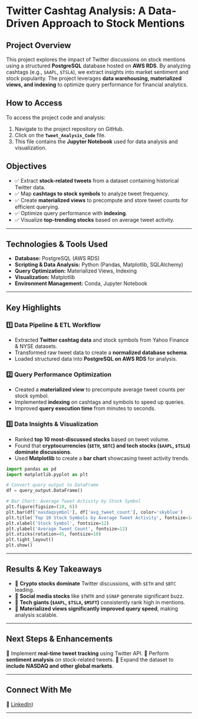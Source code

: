 # **Twitter Cashtag Analysis: A Data-Driven Approach to Stock Mentions**

## **Project Overview**
This project explores the impact of Twitter discussions on stock mentions using a structured **PostgreSQL** database hosted on **AWS RDS**. By analyzing cashtags (e.g., `$AAPL`, `$TSLA`), we extract insights into market sentiment and stock popularity. The project leverages **data warehousing, materialized views, and indexing** to optimize query performance for financial analytics.

## **How to Access**
To access the project code and analysis:
1. Navigate to the project repository on GitHub.
2. Click on the **`Tweet_Analysis_Code`** file.
3. This file contains the **Jupyter Notebook** used for data analysis and visualization.

## **Objectives**
- ✅ Extract **stock-related tweets** from a dataset containing historical Twitter data.
- ✅ Map **cashtags to stock symbols** to analyze tweet frequency.
- ✅ Create **materialized views** to precompute and store tweet counts for efficient querying.
- ✅ Optimize query performance with **indexing**.
- ✅ Visualize **top-trending stocks** based on average tweet activity.

---

## **Technologies & Tools Used**
- **Database:** PostgreSQL (AWS RDS)
- **Scripting & Data Analysis:** Python (Pandas, Matplotlib, SQLAlchemy)
- **Query Optimization:** Materialized Views, Indexing
- **Visualization:** Matplotlib
- **Environment Management:** Conda, Jupyter Notebook

---

## **Key Highlights**
### **1️⃣ Data Pipeline & ETL Workflow**
- Extracted **Twitter cashtag data** and stock symbols from Yahoo Finance & NYSE datasets.
- Transformed raw tweet data to create a **normalized database schema**.
- Loaded structured data into **PostgreSQL on AWS RDS** for analysis.

### **2️⃣ Query Performance Optimization**
- Created a **materialized view** to precompute average tweet counts per stock symbol.
- Implemented **indexing** on cashtags and symbols to speed up queries.
- Improved **query execution time** from minutes to seconds.

### **3️⃣ Data Insights & Visualization**
- Ranked **top 10 most-discussed stocks** based on tweet volume.
- Found that **cryptocurrencies (`$ETH`, `$BTC`) and tech stocks (`$AAPL`, `$TSLA`) dominate discussions**.
- Used **Matplotlib** to create a **bar chart** showcasing tweet activity trends.

```python
import pandas as pd
import matplotlib.pyplot as plt

# Convert query output to DataFrame
df = query_output.DataFrame()

# Bar Chart: Average Tweet Activity by Stock Symbol
plt.figure(figsize=(10, 6))
plt.bar(df['nasdaqsymbol'], df['avg_tweet_count'], color='skyblue')
plt.title('Top 10 Stock Symbols by Average Tweet Activity', fontsize=14)
plt.xlabel('Stock Symbol', fontsize=12)
plt.ylabel('Average Tweet Count', fontsize=12)
plt.xticks(rotation=45, fontsize=10)
plt.tight_layout()
plt.show()
```

---

## **Results & Key Takeaways**
- 📌 **Crypto stocks dominate** Twitter discussions, with `$ETH` and `$BTC` leading.
- 📌 **Social media stocks** like `$TWTR` and `$SNAP` generate significant buzz.
- 📌 **Tech giants (`$AAPL`, `$TSLA`, `$MSFT`)** consistently rank high in mentions.
- 📌 **Materialized views significantly improved query speed**, making analysis scalable.

---

## **Next Steps & Enhancements**
🚀 Implement **real-time tweet tracking** using Twitter API.
🚀 Perform **sentiment analysis** on stock-related tweets.
🚀 Expand the dataset to **include NASDAQ and other global markets**.

---

## **Connect With Me**
💼 [LinkedIn](https://www.linkedin.com/in/amanikt/))  

---

